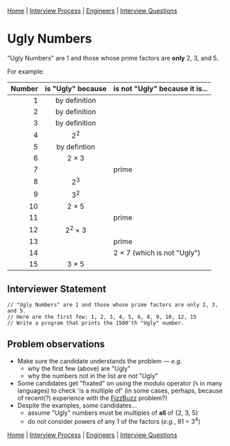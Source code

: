 [Home](../../../README.md) |
[Interview Process](../../../README.md) |
[Engineers](../README.md) |
[Interview Questions](README.md)

# Ugly Numbers

"Ugly Numbers" are 1 and those whose prime factors are **only** 2, 3, and 5.

For example:

| Number | is "Ugly" because       | is not "Ugly" because it is...
| -----: | :---------------------: | ------------------------------
|  1     | by definition           |
|  2     | by definition           |
|  3     | by definition           |
|  4     | 2<sup>2</sup>           |
|  5     | by defintion            |
|  6     | 2 &times; 3             |
|  7     |                         | prime
|  8     | 2<sup>3</sup>           |
|  9     | 3<sup>2</sup>           |
| 10     | 2 &times; 5             |
| 11     |                         | prime
| 12     | 2<sup>2</sup> &times; 3 |
| 13     |                         | prime
| 14     |                         | 2 &times; 7 (which is not "Ugly")
| 15     | 3 &times; 5             |

## Interviewer Statement
```
// "Ugly Numbers" are 1 and those whose prime factors are only 2, 3, and 5.
// Here are the first few: 1, 2, 3, 4, 5, 6, 8, 9, 10, 12, 15
// Write a program that prints the 1500'th "Ugly" number.
```

## Problem observations

- Make sure the candidate understands the problem &mdash; _e.g._
  - why the first few (above) are "Ugly"
  - why the numbers not in the list are not "Ugly"
- Some candidates get "fixated" on using the modulo operator (`%` in many languages) to check 'is a multiple of' (in some cases, perhaps, because of recent(?) experience with the [FizzBuzz](fizzbuzz.md) problem?)
- Despite the examples, some candidates...
  - assume "Ugly" numbers must be multiples of **all** of {2, 3, 5}
  - do not consider powers of any 1 of the factors (_e.g._, 81 = 3<sup>4</sup>)

[Home](../../../README.md) |
[Interview Process](../../README.md) |
[Engineers](../README.md) |
[Interview Questions](README.md)
